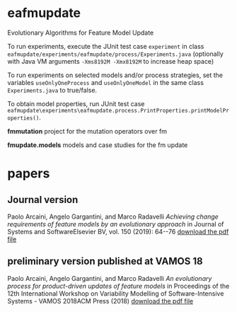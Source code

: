# eafmupdate
Evolutionary Algorithms for Feature Model Update

To run experiments, execute the JUnit test case `experiment` in class `eafmupdate/experiments/eafmupdate/process/Experiments.java` (optionally with Java VM arguments `-Xms8192M -Xmx8192M` to increase heap space)

To run experiments on selected models and/or process strategies, set the variables `useOnlyOneProcess` and `useOnlyOneModel` in the same class `Experiments.java` to true/false.

To obtain model properties, run JUnit test case `eafmupdate\experiments\eafmupdate.process.PrintProperties.printModelProperties()`.


**fmmutation** project for the mutation operators over fm

**fmupdate.models** models and case studies for the fm update

# papers

## Journal version
Paolo Arcaini, Angelo Gargantini, and Marco Radavelli
*Achieving change requirements of feature models by an evolutionary approach*
in Journal of Systems and SoftwareElsevier BV, vol. 150 (2019): 64--76
[download the pdf file](http://cs.unibg.it/gargantini/research/papers/vamos2018_SI.pdf)

## preliminary version published at VAMOS 18
Paolo Arcaini, Angelo Gargantini, and Marco Radavelli
*An evolutionary process for product-driven updates of feature models*
in Proceedings of the 12th International Workshop on Variability Modelling of Software-Intensive Systems - VAMOS 2018ACM Press (2018)
[download the pdf file](http://cs.unibg.it/gargantini/research/papers/2018_vamos.pdf) 

